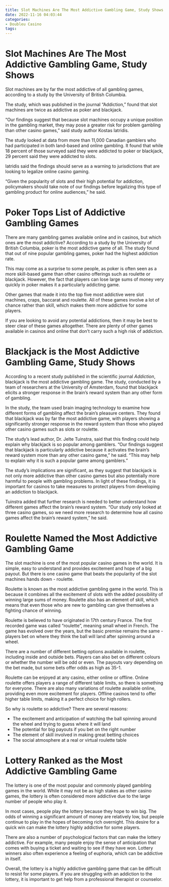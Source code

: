 ```yaml
---
title: Slot Machines Are The Most Addictive Gambling Game, Study Shows
date: 2022-11-16 04:03:44
categories:
- Doubleu Casino
tags:
---
```



#  Slot Machines Are The Most Addictive Gambling Game, Study Shows

Slot machines are by far the most addictive of all gambling games, according to a study by the University of British Columbia.

The study, which was published in the journal “Addiction,” found that slot machines are twice as addictive as poker and blackjack.

“Our findings suggest that because slot machines occupy a unique position in the gambling market, they may pose a greater risk for problem gambling than other casino games,” said study author Kostas Iatridis.

The study looked at data from more than 11,000 Canadian gamblers who had participated in both land-based and online gambling. It found that while 18 percent of those surveyed said they were addicted to poker or blackjack, 29 percent said they were addicted to slots.

Iatridis said the findings should serve as a warning to jurisdictions that are looking to legalize online casino gaming.

“Given the popularity of slots and their high potential for addiction, policymakers should take note of our findings before legalizing this type of gambling product for online audiences,” he said.

#  Poker Tops List of Addictive Gambling Games

There are many gambling games available online and in casinos, but which ones are the most addictive? According to a study by the University of British Columbia, poker is the most addictive game of all. The study found that out of nine popular gambling games, poker had the highest addiction rate.

This may come as a surprise to some people, as poker is often seen as a more skill-based game than other casino offerings such as roulette or blackjack. However, the fact that players can lose large sums of money very quickly in poker makes it a particularly addicting game.

Other games that made it into the top five most addictive were slot machines, craps, baccarat and roulette. All of these games involve a lot of chance rather than skill, which makes them more addictive for some players.

If you are looking to avoid any potential addictions, then it may be best to steer clear of these games altogether. There are plenty of other games available in casinos and online that don’t carry such a high risk of addiction.

#  Blackjack is the Most Addictive Gambling Game, Study Shows

According to a recent study published in the scientific journal <i>Addiction</i>, blackjack is the most addictive gambling game. The study, conducted by a team of researchers at the University of Amsterdam, found that blackjack elicits a stronger response in the brain’s reward system than any other form of gambling.

In the study, the team used brain imaging technology to examine how different forms of gambling affect the brain’s pleasure centers. They found that blackjack was by far the most addictive game, with players showing a significantly stronger response in the reward system than those who played other casino games such as slots or roulette.

The study’s lead author, Dr. Jelte Tuinstra, said that this finding could help explain why blackjack is so popular among gamblers. “Our findings suggest that blackjack is particularly addictive because it activates the brain’s reward system more than any other casino game,” he said. “This may help to explain why it is such a popular game among gamblers.”

The study’s implications are significant, as they suggest that blackjack is not only more addictive than other casino games but also potentially more harmful to people with gambling problems. In light of these findings, it is important for casinos to take measures to protect players from developing an addiction to blackjack.

Tuinstra added that further research is needed to better understand how different games affect the brain’s reward system. “Our study only looked at three casino games, so we need more research to determine how all casino games affect the brain’s reward system,” he said.

#  Roulette Named the Most Addictive Gambling Game 

The slot machine is one of the most popular casino games in the world. It is simple, easy to understand and provides excitement and hope of a big payout. But there is one casino game that beats the popularity of the slot machines hands down - roulette.

Roulette is known as the most addictive gambling game in the world. This is because it combines all the excitement of slots with the added possibility of winning large sums of money. Roulette also has an element of skill, which means that even those who are new to gambling can give themselves a fighting chance of winning.

Roulette is believed to have originated in 17th century France. The first recorded game was called “roulette”, meaning small wheel in French. The game has evolved over the years, but the basic premise remains the same - players bet on where they think the ball will land after spinning around a wheel.

There are a number of different betting options available in roulette, including inside and outside bets. Players can also bet on different colours or whether the number will be odd or even. The payouts vary depending on the bet made, but some bets offer odds as high as 35-1.

Roulette can be enjoyed at any casino, either online or offline. Online roulette offers players a range of different table limits, so there is something for everyone. There are also many variations of roulette available online, providing even more excitement for players. Offline casinos tend to offer higher table limits, making it a perfect choice for high rollers.

So why is roulette so addictive? There are several reasons: 

- The excitement and anticipation of watching the ball spinning around the wheel and trying to guess where it will land 
- The potential for big payouts if you bet on the right number 
- The element of skill involved in making great betting choices 
- The social atmosphere at a real or virtual roulette table

#  Lottery Ranked as the Most Addictive Gambling Game

The lottery is one of the most popular and commonly played gambling games in the world. While it may not be as high stakes as other casino games, the lottery is often considered more addictive due to the large number of people who play it.

In most cases, people play the lottery because they hope to win big. The odds of winning a significant amount of money are relatively low, but people continue to play in the hopes of becoming rich overnight. This desire for a quick win can make the lottery highly addictive for some players.

There are also a number of psychological factors that can make the lottery addictive. For example, many people enjoy the sense of anticipation that comes with buying a ticket and waiting to see if they have won. Lottery winners also often experience a feeling of euphoria, which can be addictive in itself.

Overall, the lottery is a highly addictive gambling game that can be difficult to resist for some players. If you are struggling with an addiction to the lottery, it is important to get help from a professional therapist or counselor.